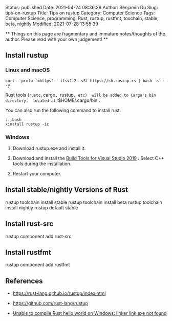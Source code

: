 Status: published
Date: 2021-04-24 08:36:28
Author: Benjamin Du
Slug: tips-on-rustup
Title: Tips on rustup
Category: Computer Science
Tags: Computer Science, programming, Rust, rustup, rustfmt, toochain, stable, beta, nightly
Modified: 2021-07-28 13:55:39

**
Things on this page are fragmentary and immature notes/thoughts of the author.
Please read with your own judgement!
**


## Install rustup

### Linux and macOS

    curl --proto '=https' --tlsv1.2 -sSf https://sh.rustup.rs | bash -s -- -y

Rust tools (`rustc`, cargo`, `rustup`, etc) 
will be added to Cargo's bin directory, 
located at `$HOME/.cargo/bin`.

You can also run the following command to install rust.

    :::bash
    xinstall rustup -ic

### Windows

1. Download rustup.exe and install it.

2. Download and install the 
    [Build Tools for Visual Studio 2019](https://visualstudio.microsoft.com/thank-you-downloading-visual-studio/?sku=BuildTools&rel=16)
    . 
    Select C++ tools during the installation.

3. Restart your computer.

## Install stable/nightly Versions of Rust

rustup toolchain install stable
rustup toolchain install beta
rustup toolchain install nightly
rustup default stable



## Install rust-src

rustup component add rust-src

## Install rustfmt

rustup component add rustfmt


## References 

- https://rust-lang.github.io/rustup/index.html

- https://github.com/rust-lang/rustup

- [Unable to compile Rust hello world on Windows: linker link.exe not found](https://stackoverflow.com/questions/55603111/unable-to-compile-rust-hello-world-on-windows-linker-link-exe-not-found)
